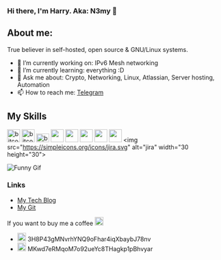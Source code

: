### Hi there, I'm Harry. Aka: N3my 👋
## About me:
True believer in self-hosted, open source & GNU/Linux systems. 

- 🔭 I’m currently working on: IPv6 Mesh networking
- 🌱 I’m currently learning: everything :D
- 💬 Ask me about: Crypto, Networking, Linux, Atlassian, Server hosting, Automation
- 📫 How to reach me: [Telegram](https://web.telegram.org/#/im?p=@n3myy)

## My Skills
<img src="https://simpleicons.org/icons/linux.svg" alt="bitcoin" width="30" height="30">    <img src="https://simpleicons.org/icons/python.svg" alt="bitcoin" width="30" height="30">   <img src="https://simpleicons.org/icons/microsoftazure.svg" alt="bitcoin" width="30" height="20">  <img src="https://simpleicons.org/icons/docker.svg" width="30" height="30">   <img src="https://simpleicons.org/icons/kubernetes.svg" width="30" height="30">   <img src="https://simpleicons.org/icons/gnubash.svg" width="30" height="30">   <img src="https://simpleicons.org/icons/openssl.svg" width="30" height="30">    <img src="https://simpleicons.org/icons/postgresql.svg" width="30" height="30">   <img src="https://simpleicons.org/icons/jira.svg" alt="jira" width="30 height="30">


![Funny Gif](https://media.giphy.com/media/4byqZCAGVNx72/giphy.gif)

### Links
- [My Tech Blog](https://room01.co.uk)
- [My Git](https://git.room01.co.uk)


If you want to buy me a coffee <img src="https://simpleicons.org/icons/buymeacoffee.svg" alt="coffee" width="20" height="20">
* <img src="https://simpleicons.org/icons/bitcoin.svg" alt="bitcoin" width="20" height="20"> 3H8P43gMNvrhYNQ9oFhar4iqXbaybJ78nv
* <img src="https://simpleicons.org/icons/litecoin.svg" alt="litecoin" width="20" height="20"> MKwd7eRMqoM7o92ueYc8THagkp1pBhvyar
